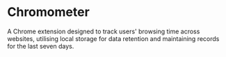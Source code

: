 # Chromometer
A Chrome extension designed to track users' browsing time across websites, utilising local storage for data  retention and maintaining records for the last seven days.
